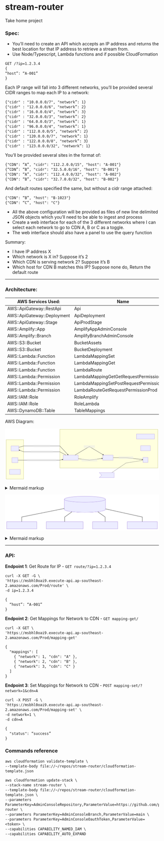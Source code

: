 # stream-router
Take home project


### Spec: 
- You’ll need to create an API which accepts an IP address and returns the best location for that IP address to retrieve a stream from. 
- Use Node/Typescript, Lambda functions and if possible CloudFormation
```
GET /?ip=1.2.3.4 
{
“host”: “A-001” 
}
```
Each IP range will fall into 3 different networks, you’ll be provided several CIDR ranges to map each IP to a network:
```
{"cidr" : "10.0.0.0/7", "network”: 1}
{"cidr" : "12.0.0.0/6", "network”: 2}
{"cidr" : "16.0.0.0/4", "network”: 3}
{"cidr" : "32.0.0.0/3", "network”: 2}
{"cidr" : "64.0.0.0/3", "network”: 1}
{"cidr" : "96.0.0.0/4", "network”: 1}
{"cidr" : "112.0.0.0/5", "network”: 2}
{"cidr" : "120.0.0.0/7", "network”: 1}
{"cidr" : "122.0.0.0/8", "network”: 3}
{"cidr" : "123.0.0.0/32", "network”: 1}
```
You’ll be provided several sites in the format of:
```
{"CDN": “A”, "cidr": "112.2.0.0/15", "host": "A-001"}
{“CDN”: “B”, "cidr": "32.5.0.0/16", "host": "B-001"}
{"CDN": “A”, "cidr": "112.4.0.0/32", "host": "A-002"}
{"CDN": “B”, "cidr": "32.7.0.0/32", "host": "B-002"}
```
And default routes specified the same, but without a cidr range attached:
```
{"CDN": “B”, "host": "B-1023"}
{"CDN": “C”, "host": "C"}
```

- All the above configuration will be provided as files of new line delimited JSON objects which you’ll need to be able to ingest and process
- Create a web interface for each of the 3 different networks where I can select each network to go to CDN A, B or C as a toggle. 
- The web interface should also have a panel to use the query function

Summary:
- I have IP address X
- Which network is X in? Suppose it’s 2
- Which CDN is serving network 2? Suppose it’s B
- Which host for CDN B matches this IP? Suppose none do, Return the default route


---
### Architecture:

AWS Services Used: | Name
--- | ---
AWS::ApiGateway::RestApi | Api
AWS::ApiGateway::Deployment | ApiDeployment
AWS::ApiGateway::Stage | ApiProdStage
AWS::Amplify::App | AmplifyAppAdminConsole
AWS::Amplify::Branch | AmplifyBranchAdminConsole
AWS::S3::Bucket | BucketAssets
AWS::S3::Bucket | BucketDeployment
AWS::Lambda::Function | LambdaMappingSet
AWS::Lambda::Function | LambdaMappingGet
AWS::Lambda::Function | LambdaRoute
AWS::Lambda::Permission | LambdaMappingGetGetRequestPermissionProd
AWS::Lambda::Permission | LambdaMappingSetPostRequestPermissionProd
AWS::Lambda::Permission | LambdaRouteGetRequestPermissionProd
AWS::IAM::Role | RoleAmplify
AWS::IAM::Role | RoleLambda
AWS::DynamoDB::Table | TableMappings

AWS Diagram:
<!-- generated by mermaid compile action - START -->
![~mermaid diagram 1~](/.resources/README-md-1.svg)
<details>
  <summary>Mermaid markup</summary>

```mermaid
graph LR
    subgraph Backend
        CloudFormation
        Lambda
        Amplify
        APIGateway[API Gateway]
        s3
    end
    subgraph Components
        client
        site
        backendd[backend]
    end
    client -->|HTTP request - ip| APIGateway
    APIGateway -->|HTTP request - location| client
    site -->|HTTP request - read/write state| APIGateway
    APIGateway -->|get location| Lambda
    APIGateway -->|get/change state| Lambda
    Lambda -->|read/write state| s3

    note1>store state]
    note1 -.- s3
```

</details>
<!-- generated by mermaid compile action - END -->

<!-- generated by mermaid compile action - START -->
![~mermaid diagram 2~](/.resources/README-md-2.svg)
<details>
  <summary>Mermaid markup</summary>

```mermaid
graph TB
    s3[(stream-router-assets-bucket)]
    s3 --- cdir-network.ndjson
    s3 --- cdn-host-defaults.ndjson
    s3 --- cdn-host.ndjson
    s3 --- network-cdn.ndison
```

</details>
<!-- generated by mermaid compile action - END -->

---
### API:

**Endpoint 1**: Get Route for IP - `GET route/?ip=1.2.3.4`
```
curl -X GET -G \
'https://msbhl0oai9.execute-api.ap-southeast-2.amazonaws.com/Prod/route' \
-d ip=1.2.3.4
```
```
{
  “host”: “A-001”
}
```

**Endpoint 2**: Get Mappings for Network to CDN - `GET mapping-get/`
```
curl -X GET \
'https://msbhl0oai9.execute-api.ap-southeast-2.amazonaws.com/Prod/mapping-get'
```
```
{
  "mappings": [
    { "network": 1, "cdn": "A" },
    { "network": 2, "cdn": "B" },
    { "network": 3, "cdn": "C" }
  ]
}
```

**Endpoint 3**: Set Mappings for Network to CDN - `POST mapping-set/?network=1&cdn=A`
```
curl -X POST -G \        
'https://msbhl0oai9.execute-api.ap-southeast-2.amazonaws.com/Prod/mapping-set' \
-d network=1 \
-d cdn=A
```
```
{
  "status": “success”
}
```

### Commands reference
```
aws cloudformation validate-template \
--template-body file://~/repos/stream-router/cloudformation-template.json
```

```
aws cloudformation update-stack \
--stack-name stream-router \
--template-body file://~/repos/stream-router/cloudformation-template.json \
--parameters ParameterKey=AdminConsoleRepository,ParameterValue=https://github.com/pauls0/stream-router \
--parameters ParameterKey=AdminConsoleBranch,ParameterValue=main \
--parameters ParameterKey=AdminConsoleOauthToken,ParameterValue=<token> \
--capabilities CAPABILITY_NAMED_IAM \
--capabilities CAPABILITY_AUTO_EXPAND
```
